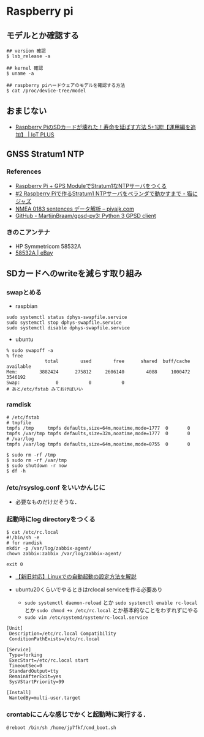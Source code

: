 # Raspberry pi

## モデルとか確認する
```
## version 確認
$ lsb_release -a

## kernel 確認
$ uname -a

## raspberry piハードウェアのモデルを確認する方法
$ cat /proc/device-tree/model
```

## おまじない
- [Raspberry PiのSDカードが壊れた！寿命を延ばす方法 5+1選!【運用編を追加】 | IoT PLUS](https://iot-plus.net/make/raspi/extend-sdcard-lifetime-5plus1/)

## GNSS Stratum1 NTP

### References
- [Raspberry Pi + GPS ModuleでStratum1なNTPサーバをつくる](raspintp.html)
- [#2 Raspberry Piで作るStratum1 NTPサーバをベランダで動かすまで - 猫にジャズ](https://notchi.hatenablog.jp/entry/2019/05/06/165659)
- [NMEA 0183 sentences データ解析 – piyajk.com](https://piyajk.com/archives/302)
- [GitHub - MartijnBraam/gpsd-py3: Python 3 GPSD client](https://github.com/MartijnBraam/gpsd-py3)

### きのこアンテナ
- HP Symmetricom 58532A
- [58532A | eBay](https://www.ebay.com/sch/i.html?_from=R40&_trksid=m570.l1313&_nkw=58532A&_sacat=0&LH_TitleDesc=0&_osacat=0&_odkw=symmetricom+58532A&LH_TitleDesc=0)

## SDカードへのwriteを減らす取り組み

### swapとめる
- raspbian
```
sudo systemctl status dphys-swapfile.service
sudo systemctl stop dphys-swapfile.service
sudo systemctl disable dphys-swapfile.service
```
- ubuntu
```
% sudo swapoff -a
% free
              total        used        free      shared  buff/cache   available
Mem:        3882424      275812     2606140        4088     1000472     3546192
Swap:             0           0           0
# あと/etc/fstab みておけばいい
```

### ramdisk
```
# /etc/fstab
# tmpfile
tmpfs /tmp     tmpfs defaults,size=64m,noatime,mode=1777  0       0
tmpfs /var/tmp tmpfs defaults,size=32m,noatime,mode=1777  0       0
# /var/log
tmpfs /var/log tmpfs defaults,size=64m,noatime,mode=0755  0       0
```
```
$ sudo rm -rf /tmp
$ sudo rm -rf /var/tmp
$ sudo shutdown -r now
$ df -h
```

### /etc/rsyslog.conf をいいかんじに
- 必要なものだけだそうな．

### 起動時にlog directoryをつくる
```
$ cat /etc/rc.local
#!/bin/sh -e
# for ramdisk
mkdir -p /var/log/zabbix-agent/
chown zabbix:zabbix /var/log/zabbix-agent/

exit 0
```
- [【新旧対応】Linuxでの自動起動の設定方法を解説](https://eng-entrance.com/linux_startup)

- ubuntu20くらいでやるときはrclocal serviceを作る必要あり
  - `sudo systemctl daemon-reload` とか `sudo systemctl enable rc-local` とか `sudo chmod +x /etc/rc.local` とか基本的なことをわすれずにやる
  - `sudo vim /etc/systemd/system/rc-local.service`
```
[Unit]
 Description=/etc/rc.local Compatibility
 ConditionPathExists=/etc/rc.local

[Service]
 Type=forking
 ExecStart=/etc/rc.local start
 TimeoutSec=0
 StandardOutput=tty
 RemainAfterExit=yes
 SysVStartPriority=99

[Install]
 WantedBy=multi-user.target
```

### crontabにこんな感じでかくと起動時に実行する．
```
@reboot /bin/sh /home/jp7fkf/cmd_boot.sh
```